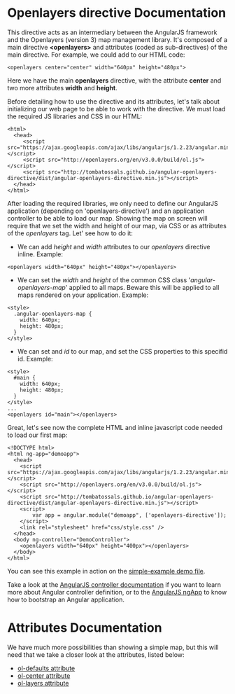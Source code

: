 Openlayers directive Documentation
==================================

This directive acts as an intermediary between the AngularJS framework and the Openlayers (version 3) map management library. It's composed of a main directive **&lt;openlayers&gt;** and attributes (coded as sub-directives) of the main directive. For example, we could add to our HTML code:

```
<openlayers center="center" width="640px" height="480px">
```

Here we have the main **openlayers** directive, with the attribute **center** and two more attributes **width** and **height**.

Before detailing how to use the directive and its attributes, let's talk about initializing our web page to be able to work with the directive. We must load the required JS libraries and CSS in our HTML:

```
<html>
  <head>
     <script src="https://ajax.googleapis.com/ajax/libs/angularjs/1.2.23/angular.min.js"></script>
     <script src="http://openlayers.org/en/v3.0.0/build/ol.js"></script>
     <script src="http://tombatossals.github.io/angular-openlayers-directive/dist/angular-openlayers-directive.min.js"></script>
  </head>
</html>
```

After loading the required libraries, we only need to define our AngularJS application (depending on 'openlayers-directive') and an application controller to be able to load our map. Showing the map on screen will require that we set the width and height of our map, via CSS or as attributes of the *openlayers* tag. Let' see how to do it:

- We can add *height* and *width* attributes to our *openlayers* directive inline. Example:

```
<openlayers width="640px" height="480px"></openlayers>
```

- We can set the *width* and *height* of the common CSS class '*angular-openlayers-map*' applied to all maps. Beware this will be applied to all maps rendered on your application. Example:

```
<style>
  .angular-openlayers-map {
    width: 640px;
    height: 480px;
  }
</style>
```

- We can set and *id* to our map, and set the CSS properties to this specifid id. Example:

```
<style>
  #main {
    width: 640px;
    height: 480px;
  }
</style>
...
<openlayers id="main"></openlayers>
```

Great, let's see now the complete HTML and inline javascript code needed to load our first map:

```
<!DOCTYPE html>
<html ng-app="demoapp">
  <head>
    <script src="https://ajax.googleapis.com/ajax/libs/angularjs/1.2.23/angular.min.js"></script>
    <script src="http://openlayers.org/en/v3.0.0/build/ol.js"></script>
    <script src="http://tombatossals.github.io/angular-openlayers-directive/dist/angular-openlayers-directive.min.js"></script>
    <script>
        var app = angular.module("demoapp", ['openlayers-directive']);
    </script>
    <link rel="stylesheet" href="css/style.css" />
  </head>
  <body ng-controller="DemoController">
    <openlayers width="640px" height="400px"></openlayers>
  </body>
</html>
```

You can see this example in action on the [simple-example demo file](http://tombatossals.github.io/angular-openlayers-directive/examples/01-simple-example.html).

Take a look at the [AngularJS controller documentation](http://docs.angularjs.org/guide/controller) if you want to learn more about Angular controller definition, or to the [AngularJS ngApp](http://docs.angularjs.org/api/ng.directive:ngApp) to know how to bootstrap an Angular application.

Attributes Documentation
========================

We have much more possibilities than showing a simple map, but this will need that we take a closer look at the attributes, listed below:

- [ol-defaults attribute](https://github.com/tombatossals/angular-openlayers-directive/blob/master/doc/03-defaults-attribute.md)
- [ol-center attribute](https://github.com/tombatossals/angular-openlayers-directive/blob/master/doc/02-center-attribute.md)
- [ol-layers attribute](https://github.com/tombatossals/angular-openlayers-directive/blob/master/doc/04-layers-attribute.md)
